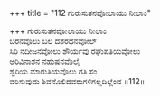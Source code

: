 +++
title = "112 ಗುರುಸುತನವೋಲಾಯು ನೀಲಾಂ"

+++
ಗುರುಸುತನವೋಲಾಯು ನೀಲಾಂ   
ಬರನವೊಲು ಬಲ ದಶರಥನವೋಲ್   
ಸಿರಿ ನದೀಜನವೋಲು ಶೌರ್ಯವು ರಘುಪತಿಯವೋಲು  
ಅರಿವಿನಾಶನ ನಹುಷನವೊಲೈ  
ಶ್ವರಿಯ ಮಾರುತಿಯವೊಲು ಗತಿ ಸಂ  
ವರಿಸುವುದು ಶಿವನೊಲಿದವರುಗಳಿಗಲ್ಲದಿಲ್ಲೆಂದ   ॥112॥